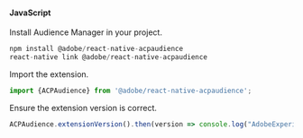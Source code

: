 #### JavaScript

Install Audience Manager in your project.

```jsx
npm install @adobe/react-native-acpaudience
react-native link @adobe/react-native-acpaudience
```

Import the extension.

```jsx
import {ACPAudience} from '@adobe/react-native-acpaudience';
```

Ensure the extension version is correct.

```jsx
ACPAudience.extensionVersion().then(version => console.log("AdobeExperienceSDK: ACPAudience version: " + version));
```